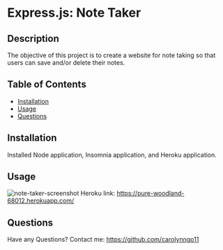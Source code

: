# Express.js: Note Taker

[](https://img.shields.io/badge/License-MIT-success)

## Description
The objective of this project is to create a website for note taking so that users can save and/or delete their notes.

## Table of Contents
      
- [Installation](#installation)
- [Usage](#usage)
- [Questions](#questions)
      
## Installation
Installed Node application, Insomnia application, and Heroku application.

## Usage
![note-taker-screenshot](https://user-images.githubusercontent.com/99929883/164588193-15601555-458a-4919-ac99-d42b29e40b78.JPG)
Heroku link: https://pure-woodland-68012.herokuapp.com/


## Questions
Have any Questions? Contact me: https://github.com/carolynngo11
